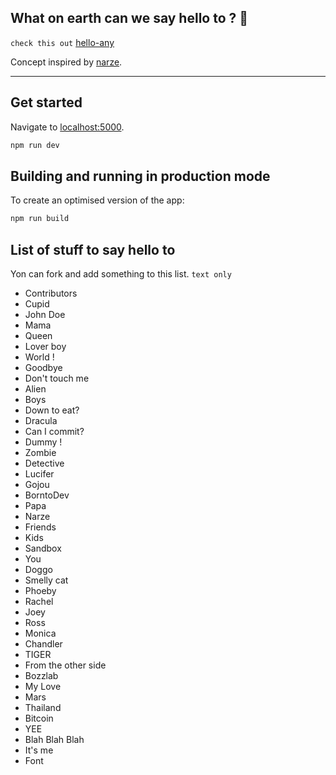 ## What on earth can we say hello to ? 🤔
```check this out``` [hello-any](https://hello-any.vercel.app/)

Concept inspired by [narze](https://github.com/narze/DaiMai).

---

## Get started

Navigate to [localhost:5000](http://localhost:5000).

```bash
npm run dev
```

## Building and running in production mode

To create an optimised version of the app:

```bash
npm run build
```

## List of stuff to say hello to

Yon can fork and add something to this list. ```text only```

- Contributors
- Cupid
- John Doe
- Mama
- Queen
- Lover boy
- World !
- Goodbye
- Don't touch me
- Alien
- Boys
- Down to eat?
- Dracula
- Can I commit?
- Dummy !
- Zombie
- Detective
- Lucifer
- Gojou
- BorntoDev
- Papa
- Narze
- Friends
- Kids
- Sandbox
- You
- Doggo
- Smelly cat
- Phoeby
- Rachel
- Joey
- Ross
- Monica
- Chandler
- TIGER
- From the other side
- Bozzlab
- My Love
- Mars
- Thailand
- Bitcoin
- YEE
- Blah Blah Blah
- It's me
- Font
